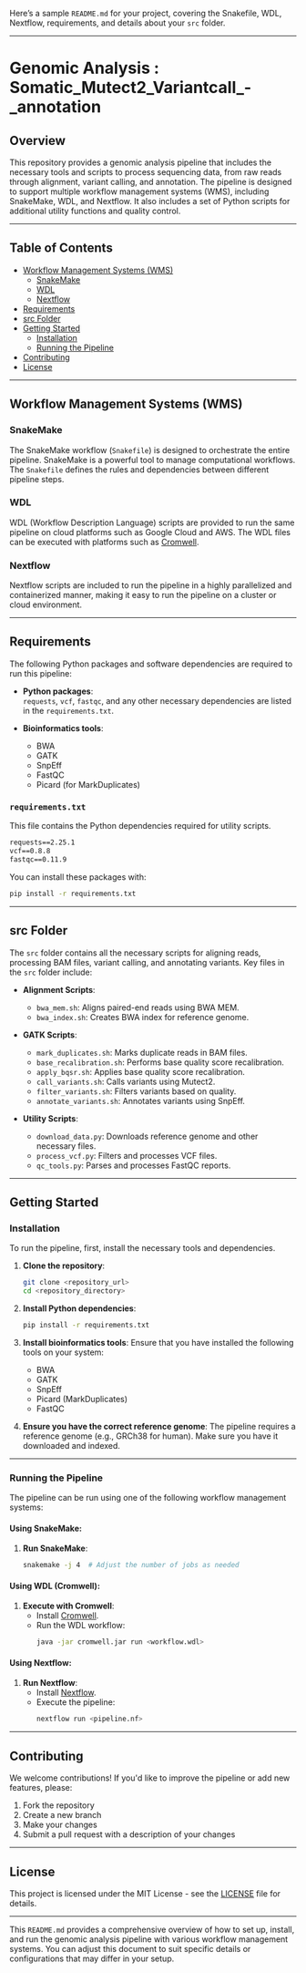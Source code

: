 Here’s a sample `README.md` for your project, covering the Snakefile, WDL, Nextflow, requirements, and details about your `src` folder.

---

# Genomic Analysis : Somatic_Mutect2_Variantcall_-_annotation

## Overview

This repository provides a genomic analysis pipeline that includes the necessary tools and scripts to process sequencing data, from raw reads through alignment, variant calling, and annotation. The pipeline is designed to support multiple workflow management systems (WMS), including SnakeMake, WDL, and Nextflow. It also includes a set of Python scripts for additional utility functions and quality control.

---

## Table of Contents

- [Workflow Management Systems (WMS)](#workflow-management-systems-wms)
  - [SnakeMake](#snakefile)
  - [WDL](#wdl)
  - [Nextflow](#nextflow)
- [Requirements](#requirements)
- [src Folder](#src-folder)
- [Getting Started](#getting-started)
  - [Installation](#installation)
  - [Running the Pipeline](#running-the-pipeline)
- [Contributing](#contributing)
- [License](#license)

---

## Workflow Management Systems (WMS)

### SnakeMake

The SnakeMake workflow (`Snakefile`) is designed to orchestrate the entire pipeline. SnakeMake is a powerful tool to manage computational workflows. The `Snakefile` defines the rules and dependencies between different pipeline steps.

### WDL

WDL (Workflow Description Language) scripts are provided to run the same pipeline on cloud platforms such as Google Cloud and AWS. The WDL files can be executed with platforms such as [Cromwell](https://cromwell.readthedocs.io/).

### Nextflow

Nextflow scripts are included to run the pipeline in a highly parallelized and containerized manner, making it easy to run the pipeline on a cluster or cloud environment.

---

## Requirements

The following Python packages and software dependencies are required to run this pipeline:

- **Python packages**:  
  `requests`, `vcf`, `fastqc`, and any other necessary dependencies are listed in the `requirements.txt`.

- **Bioinformatics tools**:
  - BWA
  - GATK
  - SnpEff
  - FastQC
  - Picard (for MarkDuplicates)

### `requirements.txt`
This file contains the Python dependencies required for utility scripts.

```txt
requests==2.25.1
vcf==0.8.8
fastqc==0.11.9
```

You can install these packages with:

```bash
pip install -r requirements.txt
```

---

## src Folder

The `src` folder contains all the necessary scripts for aligning reads, processing BAM files, variant calling, and annotating variants. Key files in the `src` folder include:

- **Alignment Scripts**:
  - `bwa_mem.sh`: Aligns paired-end reads using BWA MEM.
  - `bwa_index.sh`: Creates BWA index for reference genome.

- **GATK Scripts**:
  - `mark_duplicates.sh`: Marks duplicate reads in BAM files.
  - `base_recalibration.sh`: Performs base quality score recalibration.
  - `apply_bqsr.sh`: Applies base quality score recalibration.
  - `call_variants.sh`: Calls variants using Mutect2.
  - `filter_variants.sh`: Filters variants based on quality.
  - `annotate_variants.sh`: Annotates variants using SnpEff.

- **Utility Scripts**:
  - `download_data.py`: Downloads reference genome and other necessary files.
  - `process_vcf.py`: Filters and processes VCF files.
  - `qc_tools.py`: Parses and processes FastQC reports.

---

## Getting Started

### Installation

To run the pipeline, first, install the necessary tools and dependencies.

1. **Clone the repository**:
   ```bash
   git clone <repository_url>
   cd <repository_directory>
   ```

2. **Install Python dependencies**:
   ```bash
   pip install -r requirements.txt
   ```

3. **Install bioinformatics tools**:
   Ensure that you have installed the following tools on your system:
   - BWA
   - GATK
   - SnpEff
   - Picard (MarkDuplicates)
   - FastQC

4. **Ensure you have the correct reference genome**:
   The pipeline requires a reference genome (e.g., GRCh38 for human). Make sure you have it downloaded and indexed.

---

### Running the Pipeline

The pipeline can be run using one of the following workflow management systems:

#### Using SnakeMake:

1. **Run SnakeMake**:
   ```bash
   snakemake -j 4  # Adjust the number of jobs as needed
   ```

#### Using WDL (Cromwell):

1. **Execute with Cromwell**:
   - Install [Cromwell](https://cromwell.readthedocs.io/).
   - Run the WDL workflow:
     ```bash
     java -jar cromwell.jar run <workflow.wdl>
     ```

#### Using Nextflow:

1. **Run Nextflow**:
   - Install [Nextflow](https://www.nextflow.io/).
   - Execute the pipeline:
     ```bash
     nextflow run <pipeline.nf>
     ```

---

## Contributing

We welcome contributions! If you'd like to improve the pipeline or add new features, please:

1. Fork the repository
2. Create a new branch
3. Make your changes
4. Submit a pull request with a description of your changes

---

## License

This project is licensed under the MIT License - see the [LICENSE](LICENSE) file for details.

---

This `README.md` provides a comprehensive overview of how to set up, install, and run the genomic analysis pipeline with various workflow management systems. You can adjust this document to suit specific details or configurations that may differ in your setup.
